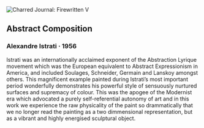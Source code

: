 <div class="artwork-of-the-day">
  <div class="container">
    <div class="img-wrapper">
      <img
        src="https://uploads4.wikiart.org/images/alexandre-istrati/abstract-composition-1956.jpg"
        alt="Charred Journal: Firewritten V" />
    </div>
    <div class="artwork-detail">
      <div class="artwork-origin"> 
        <h2 class="artwork-name">Abstract Composition</h2>
        <h3 class="artist">
          Alexandre Istrati
                    ·  1956
        </h3>
      </div>
      <p class="description">
        <span class="artwork-description-text ng-binding" ng-bind-html="viewModel.ArtworkOfTheDay.Description | unsafe">Istrati was an internationally acclaimed exponent of the Abstraction Lyrique movement which was the European equivalent to Abstract Expressionism in America, and included Soulages, Schneider, Germain and Lanskoy amongst others. This magnificent example painted during Istrati’s most important period wonderfully demonstrates his powerful style of sensuously nurtured surfaces and supremacy of colour. This was the apogee of the Modernist era which advocated a purely self-referential autonomy of art and in this work we experience the raw physicality of the paint so drammatically that we no longer read the painting as a two dimmensional representation, but as a vibrant and highly energised sculptural object.</span>
                        <div class="text-shadow-container" ng-show="showShadow" style=""></div>
      </p>
    </div>
  </div>

</div>

